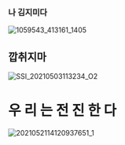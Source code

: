 ### 나 김지미다 

![1059543_413161_1405](https://github.com/user-attachments/assets/1f27edca-50b1-4d51-b42e-70362f4b3305)

## 깝취지마

![SSI_20210503113234_O2](https://github.com/user-attachments/assets/6bebcff1-7acb-4876-976b-0748872bbae4)

# 우 리 는 전 진 한 다

![2021052114120937651_1](https://github.com/user-attachments/assets/25326259-b85b-4c36-84a7-7a21cb8e41ea)

